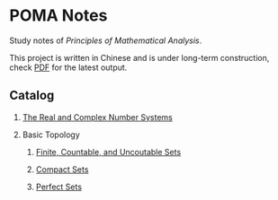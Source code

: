 # POMA Notes

Study notes of *Principles of Mathematical Analysis*.

This project is written in Chinese and is under long-term construction, check [PDF](./out/poma-notes.pdf) for the latest output.

## Catalog

1. [The Real and Complex Number Systems](./Ch01%20The%20Real%20and%20Complex%20Number%20Systems/The%20Real%20and%20Complex%20Number%20Systems.tex)

1. Basic Topology

    1. [Finite, Countable, and Uncoutable Sets](./Ch02%20Basic%20Topology/Sec01%20Finite%2C%20Countable%2C%20and%20Uncoutable%20Sets.tex)

    1. [Compact Sets](./Ch02%20Basic%20Topology/Sec02%20Compact%20Sets.tex)

    1. [Perfect Sets](./Ch02%20Basic%20Topology/Sec03%20Perfect%20Sets.tex)

    <!-- 1. [Connected Sets](./Ch02%20Basic%20Topology/Sec04%20Connected%20Sets.tex) -->
